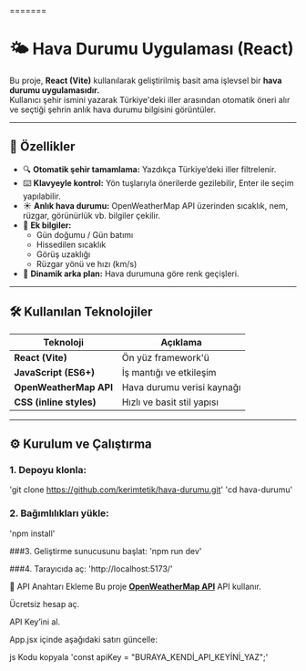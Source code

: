 
=======
# 🌤️ Hava Durumu Uygulaması (React)

Bu proje, **React (Vite)** kullanılarak geliştirilmiş basit ama işlevsel bir **hava durumu uygulamasıdır.**  
Kullanıcı şehir ismini yazarak Türkiye'deki iller arasından otomatik öneri alır ve seçtiği şehrin anlık hava durumu bilgisini görüntüler.

---

## 🚀 Özellikler
- 🔍 **Otomatik şehir tamamlama:** Yazdıkça Türkiye’deki iller filtrelenir.  
- ⌨️ **Klavyeyle kontrol:** Yön tuşlarıyla önerilerde gezilebilir, Enter ile seçim yapılabilir.  
- ☀️ **Anlık hava durumu:** OpenWeatherMap API üzerinden sıcaklık, nem, rüzgar, görünürlük vb. bilgiler çekilir.  
- 🌅 **Ek bilgiler:**  
  - Gün doğumu / Gün batımı  
  - Hissedilen sıcaklık  
  - Görüş uzaklığı  
  - Rüzgar yönü ve hızı (km/s)  
- 🎨 **Dinamik arka plan:** Hava durumuna göre renk geçişleri.

---

## 🛠️ Kullanılan Teknolojiler
| Teknoloji | Açıklama |
|------------|-----------|
| **React (Vite)** | Ön yüz framework'ü |
| **JavaScript (ES6+)** | İş mantığı ve etkileşim |
| **OpenWeatherMap API** | Hava durumu verisi kaynağı |
| **CSS (inline styles)** | Hızlı ve basit stil yapısı |

---

## ⚙️ Kurulum ve Çalıştırma

### 1. Depoyu klonla:

'git clone https://github.com/kerimtetik/hava-durumu.git'
'cd hava-durumu'


### 2. Bağımlılıkları yükle:

'npm install'

###3. Geliştirme sunucusunu başlat:
'npm run dev'

###4. Tarayıcıda aç:
'http://localhost:5173/'


🔑 API Anahtarı Ekleme
Bu proje **[OpenWeatherMap API](https://openweathermap.org/api)** API kullanır.

Ücretsiz hesap aç.

API Key’ini al.

App.jsx içinde aşağıdaki satırı güncelle:

js
Kodu kopyala
'const apiKey = "BURAYA_KENDİ_API_KEYİNİ_YAZ";'

